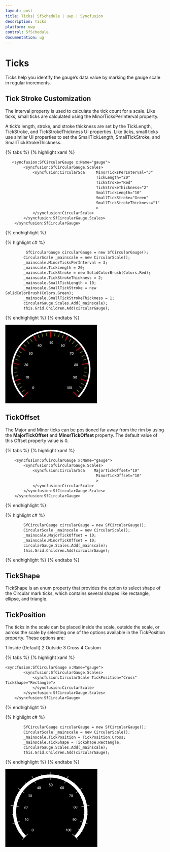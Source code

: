 ```yaml
---
layout: post
title: Ticks| SfSchedule | uwp | Syncfusion
description: Ticks
platform: uwp
control: SfSchedule
documentation: ug
---
```


# Ticks

Ticks help you identify the gauge’s data value by marking the gauge scale in regular increments.

## Tick Stroke Customization

The Interval property is used to calculate the tick count for a scale. Like ticks, small ticks are calculated using the MinorTicksPerInterval property.

A tick’s length, stroke, and stroke thickness are set by the TickLength, TickStroke, and TickStrokeThickness UI properties. Like ticks, small ticks use similar UI properties to set the SmallTickLength, SmallTickStroke, and SmallTickStrokeThickness.

{% tabs %}
{% highlight xaml %}

       <syncfusion:SfCircularGauge x:Name="gauge">
            <syncfusion:SfCircularGauge.Scales>
                <syncfusion:CircularSca     MinorTicksPerInterval="3"
                                            TickLength="20"
                                            TickStroke="Red"  
                                            TickStrokeThickness="2" 
                                            SmallTickLength="10"
                                            SmallTickStroke="Green"
                                            SmallTickStrokeThickness="1" 
                                            >
                </syncfusion:CircularScale>
            </syncfusion:SfCircularGauge.Scales>
        </syncfusion:SfCircularGauge>
        
{% endhighlight %}

{% highlight c# %}

             SfCircularGauge circularGauge = new SfCircularGauge();
            CircularScale _mainscale = new CircularScale();
            _mainscale.MinorTicksPerInterval = 3;
            _mainscale.TickLength = 20;
            _mainscale.TickStroke = new SolidColorBrush(Colors.Red);
            _mainscale.TickStrokeThickness = 2;
            _mainscale.SmallTickLength = 10;
            _mainscale.SmallTickStroke = new SolidColorBrush(Colors.Green);
            _mainscale.SmallTickStrokeThickness = 1;
            circularGauge.Scales.Add(_mainscale);
            this.Grid.Children.Add(circularGauge);


{% endhighlight %}
{% endtabs %}

![](Ticks_images/Ticks_img1.jpeg)


## TickOffset

The Major and Minor ticks can be positioned far away from the rim by using the **MajorTickOffset** and **MinorTickOffset** property. The default value of this Offset property value is 0.

{% tabs %}
{% highlight xaml %}

        <syncfusion:SfCircularGauge x:Name="gauge">
            <syncfusion:SfCircularGauge.Scales>
                <syncfusion:CircularSca    MajorTickOffset="10"
                                            MinorTickOffset="10"
                                            >
                </syncfusion:CircularScale>
            </syncfusion:SfCircularGauge.Scales>
        </syncfusion:SfCircularGauge>

{% endhighlight %}

{% highlight c# %}

            SfCircularGauge circularGauge = new SfCircularGauge();
            CircularScale _mainscale = new CircularScale();
            _mainscale.MajorTickOffset = 10;
            _mainscale.MinorTickOffset = 10;
            circularGauge.Scales.Add(_mainscale);
            this.Grid.Children.Add(circularGauge);

{% endhighlight %}
{% endtabs %}

## TickShape

TickShape is an enum property that provides the option to select shape of the Circular mark ticks, which contains several shapes like rectangle, ellipse, and triangle.

## TickPosition

The ticks in the scale can be placed inside the scale, outside the scale, or across the scale by selecting one of the options available in the TickPosition property. These options are:

1 Inside (Default)
2 Outside
3 Cross
4 Custom

{% tabs %}
{% highlight xaml %}

    <syncfusion:SfCircularGauge x:Name="gauge">
            <syncfusion:SfCircularGauge.Scales>
                <syncfusion:CircularScale TickPosition="Cross" TickShape="Rectangle">
                </syncfusion:CircularScale>
            </syncfusion:SfCircularGauge.Scales>
        </syncfusion:SfCircularGauge>


{% endhighlight %}

{% highlight c# %}

            SfCircularGauge circularGauge = new SfCircularGauge();
            CircularScale _mainscale = new CircularScale();
            _mainscale.TickPosition = TickPosition.Cross;
            _mainscale.TickShape = TickShape.Rectangle;
            circularGauge.Scales.Add(_mainscale);
            this.Grid.Children.Add(circularGauge);

{% endhighlight %}
{% endtabs %}

![](Ticks_images/Ticks_img2.png)
